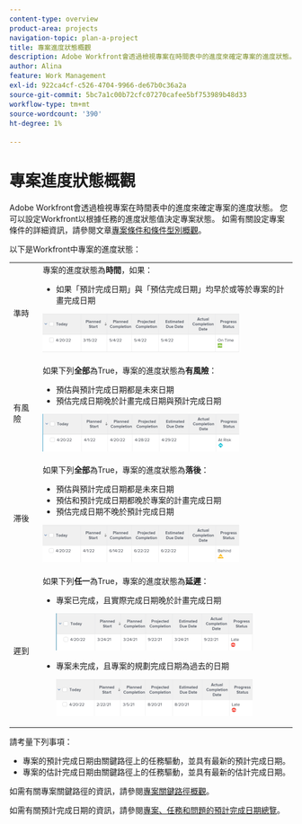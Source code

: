 ```yaml
---
content-type: overview
product-area: projects
navigation-topic: plan-a-project
title: 專案進度狀態概觀
description: Adobe Workfront會透過檢視專案在時間表中的進度來確定專案的進度狀態。 您可以設定Workfront以根據任務的進度狀態值決定專案狀態。 請參閱本文章以進一步瞭解專案進度狀態。
author: Alina
feature: Work Management
exl-id: 922ca4cf-c526-4704-9966-de67b0c36a2a
source-git-commit: 5bc7a1c00b72cfc07270cafee5bf753989b48d33
workflow-type: tm+mt
source-wordcount: '390'
ht-degree: 1%

---
```


# 專案進度狀態概觀

<!--Audited: 12/2023-->

Adobe Workfront會透過檢視專案在時間表中的進度來確定專案的進度狀態。 您可以設定Workfront以根據任務的進度狀態值決定專案狀態。 如需有關設定專案條件的詳細資訊，請參閱文章[專案條件和條件型別概觀](../../../manage-work/projects/manage-projects/project-condition-and-condition-type.md)。

以下是Workfront中專案的進度狀態：

<table style="table-layout:auto"> 
 <col> 
 <col> 
 <tbody> 
  <tr> 
   <td>準時</td> 
   <td> 專案的進度狀態為<strong>時間</strong>，如果：<ul><li>如果「預計完成日期」與「預估完成日期」均早於或等於專案的計畫完成日期</li></ul> <p> <img src="assets/project-on-time-progress-status-350x69.png" style="width: 350;height: 69;"> </p> </td> 
  </tr> 
  <tr> 
   <td>有風險</td> 
   <td> 如果下列<strong>全部</strong>為True，專案的進度狀態為<strong>有風險</strong>：<ul><li>預估與預計完成日期都是未來日期</li><li> 預估完成日期晚於計畫完成日期與預計完成日期 </li></ul><p> <img src="assets/project-at-risk-progress-status-350x67.png" style="width: 350;height: 67;"> </p> </td> 
  </tr> 
  <tr> 
   <td>滞後</td> 
   <td> 如果下列<strong>全部</strong>為True，專案的進度狀態為<strong>落後</strong>：<ul><li>預估與預計完成日期都是未來日期</li><li> 預估和預計完成日期都晚於專案的計畫完成日期</li><li> 預估完成日期不晚於預計完成日期</li></ul> <p> <img src="assets/project-behind-progress-status-350x67.png" style="width: 350;height: 67;"> </p> </td> 
  </tr> 
  <tr> 
   <td>遲到</td> 
   <td> 
     如果下列<strong>任一</strong>為True，專案的進度狀態為<strong>延遲</strong>：<ul><li>專案已完成，且實際完成日期晚於計畫完成日期 <p> <img src="assets/project-late-progress-status-350x66.png" style="width: 350;height: 66;"> </p> </li> 
     <li> <p>專案未完成，且專案的規劃完成日期為過去的日期 <p> <img src="assets/project-late-progress-status-incomplete-status-350x66.png" style="width: 350;height: 66;"> </p> </li> 
    </ul> </td> 
  </tr> 
 </tbody> 
</table>

請考量下列事項：

* 專案的預計完成日期由關鍵路徑上的任務驅動，並具有最新的預計完成日期。
* 專案的估計完成日期由關鍵路徑上的任務驅動，並具有最新的估計完成日期。

如需有關專案關鍵路徑的資訊，請參閱[專案關鍵路徑概觀](../../../manage-work/tasks/manage-tasks/critical-path.md)。

如需有關預計完成日期的資訊，請參閱[專案、任務和問題的預計完成日期總覽](../../../manage-work/projects/planning-a-project/project-projected-completion-date.md)。

